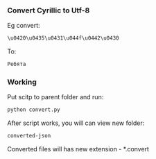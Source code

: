 ### Convert Cyrillic to Utf-8
Eg convert:
```bash
\u0420\u0435\u0431\u044f\u0442\u0430
```
To:
```bash
Ребята
```
### Working
Put scitp to parent folder and run:
```bash
python convert.py
```
After script works, you will can view new folder:
```bash
converted-json
```
Converted files will has new extension - *.convert
